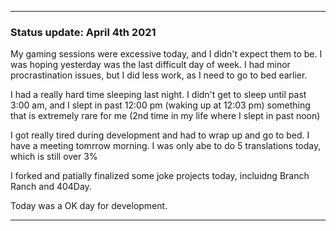 
***

### Status update: April 4th 2021

My gaming sessions were excessive today, and I didn't expect them to be. I was hoping yesterday was the last difficult day of week. I had minor procrastination issues, but I did less work, as I need to go to bed earlier.

I had a really hard time sleeping last night. I didn't get to sleep until past 3:00 am, and I slept in past 12:00 pm (waking up at 12:03 pm) something that is extremely rare for me (2nd time in my life where I slept in past noon)

I got really tired during development and had to wrap up and go to bed. I have a meeting tomrrow morning. I was only abe to do 5 translations today, which is still over 3%

I forked and patially finalized some joke projects today, incluidng Branch Ranch and 404Day.

Today was a OK day for development.

***
